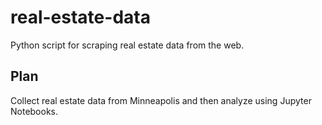 # real-estate-data
Python script for scraping real estate data from the web.

## Plan
Collect real estate data from Minneapolis and then analyze using Jupyter Notebooks.
